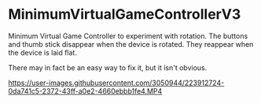 # MinimumVirtualGameControllerV3
Minimum Virtual Game Controller to experiment with rotation. The buttons and thumb stick disappear when the device is rotated. They reappear when the device is laid flat.

There may in fact be an easy way to fix it, but it isn't obvious.

https://user-images.githubusercontent.com/3050944/223912724-0da741c5-2372-43ff-a0e2-4660ebbb1fe4.MP4
